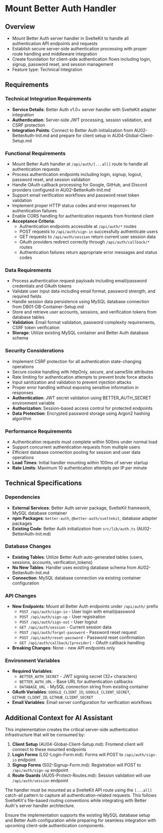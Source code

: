 # Mount Better Auth Handler

## Overview
- Mount Better Auth server handler in SvelteKit to handle all authentication API endpoints and requests
- Establish secure server-side authentication processing with proper route handling and middleware integration
- Create foundation for client-side authentication flows including login, signup, password reset, and session management
- Feature type: Technical Integration

## Requirements

### Technical Integration Requirements
- **Service Details**: Better Auth v1.0+ server handler with SvelteKit adapter integration
- **Authentication**: Server-side JWT processing, session validation, and CSRF protection
- **Integration Points**: Connect to Better Auth initialization from AU02-BetterAuth-Init.md and prepare for client setup in AU04-Global-Client-Setup.md

### Functional Requirements
- Mount Better Auth handler at `/api/auth/[...all]` route to handle all authentication requests
- Process authentication endpoints including login, signup, logout, password reset, and session validation
- Handle OAuth callback processing for Google, GitHub, and Discord providers configured in AU02-BetterAuth-Init.md
- Support email verification workflows and password reset token validation
- Implement proper HTTP status codes and error responses for authentication failures
- Enable CORS handling for authentication requests from frontend client
- **Acceptance Criteria**: 
  - Authentication endpoints accessible at `/api/auth/*` routes
  - POST requests to `/api/auth/sign-in` successfully authenticate users
  - GET requests to `/api/auth/session` return current user session data
  - OAuth providers redirect correctly through `/api/auth/callback/*` routes
  - Authentication failures return appropriate error messages and status codes

### Data Requirements
- Process authentication request payloads including email/password credentials and OAuth tokens
- Validate user input data including email format, password strength, and required fields
- Handle session data persistence using MySQL database connection from DB01-DB-Container-Setup.md
- Store and retrieve user accounts, sessions, and verification tokens from database tables
- **Validation**: Email format validation, password complexity requirements, CSRF token verification
- **Storage**: Utilize existing MySQL container and Better Auth database schema

### Security Considerations
- Implement CSRF protection for all authentication state-changing operations
- Secure cookie handling with httpOnly, secure, and sameSite attributes
- Rate limiting for authentication attempts to prevent brute force attacks
- Input sanitization and validation to prevent injection attacks
- Proper error handling without exposing sensitive information in responses
- **Authentication**: JWT secret validation using BETTER_AUTH_SECRET environment variable
- **Authorization**: Session-based access control for protected endpoints
- **Data Protection**: Encrypted password storage using Argon2 hashing algorithm

### Performance Requirements
- Authentication requests must complete within 500ms under normal load
- Support concurrent authentication requests from multiple users
- Efficient database connection pooling for session and user data operations
- **Load Times**: Initial handler mounting within 100ms of server startup
- **Rate Limits**: Maximum 10 authentication attempts per IP per minute

## Technical Specifications

### Dependencies
- **External Services**: Better Auth server package, SvelteKit framework, MySQL database container
- **npm Packages**: `better-auth`, `@better-auth/sveltekit`, database adapter packages
- **Existing Code**: Better Auth initialization from `src/lib/auth.ts` (AU02-BetterAuth-Init.md)

### Database Changes
- **Existing Tables**: Utilize Better Auth auto-generated tables (users, sessions, accounts, verification_tokens)
- **No New Tables**: Handler uses existing database schema from AU02-BetterAuth-Init.md
- **Connection**: MySQL database connection via existing container configuration

### API Changes
- **New Endpoints**: Mount all Better Auth endpoints under `/api/auth/` prefix
  - `POST /api/auth/sign-in` - User login with email/password
  - `POST /api/auth/sign-up` - User registration
  - `POST /api/auth/sign-out` - User logout
  - `GET /api/auth/session` - Current session data
  - `POST /api/auth/forgot-password` - Password reset request
  - `POST /api/auth/reset-password` - Password reset confirmation
  - `GET /api/auth/callback/[provider]` - OAuth callback handling
- **Breaking Changes**: None - new API endpoints only

### Environment Variables
- **Required Variables**: 
  - `BETTER_AUTH_SECRET` - JWT signing secret (32+ characters)
  - `BETTER_AUTH_URL` - Base URL for authentication callbacks
  - `DATABASE_URL` - MySQL connection string from existing container
- **OAuth Variables**: `GOOGLE_CLIENT_ID`, `GOOGLE_CLIENT_SECRET`, `GITHUB_CLIENT_ID`, `GITHUB_CLIENT_SECRET`
- **Email Variables**: Email server configuration for verification workflows

## Additional Context for AI Assistant

This implementation creates the critical server-side authentication infrastructure that will be consumed by:

1. **Client Setup** (AU04-Global-Client-Setup.md): Frontend client will connect to these mounted endpoints
2. **Login Forms** (L02-Login-Form.md): Forms will POST to `/api/auth/sign-in` endpoint
3. **Signup Forms** (S02-Signup-Form.md): Registration will POST to `/api/auth/sign-up` endpoint
4. **Route Guards** (AU05-Protect-Routes.md): Session validation will use `/api/auth/session` endpoint

The handler must be mounted as a SvelteKit API route using the `[...all]` catch-all pattern to capture all authentication-related requests. This follows SvelteKit's file-based routing conventions while integrating with Better Auth's server handler architecture.

Ensure the implementation supports the existing MySQL database setup and Better Auth configuration while preparing for seamless integration with upcoming client-side authentication components.